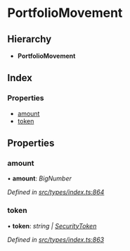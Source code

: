 # PortfolioMovement

## Hierarchy

* **PortfolioMovement**

## Index

### Properties

* [amount](portfoliomovement.md#amount)
* [token](portfoliomovement.md#token)

## Properties

### amount

• **amount**: _BigNumber_

_Defined in_ [_src/types/index.ts:864_](https://github.com/PolymathNetwork/polymesh-sdk/blob/23062de4/src/types/index.ts#L864)

### token

• **token**: _string \|_ [_SecurityToken_](../classes/securitytoken.md)

_Defined in_ [_src/types/index.ts:863_](https://github.com/PolymathNetwork/polymesh-sdk/blob/23062de4/src/types/index.ts#L863)

